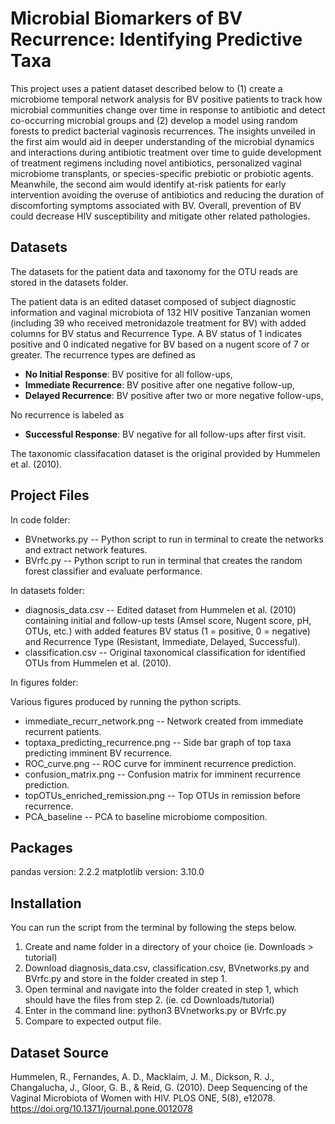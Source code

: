 # Microbial Biomarkers of BV Recurrence: Identifying Predictive Taxa
This project uses a patient dataset described below to (1) create a microbiome temporal network analysis for BV positive patients to track how microbial communities change over time in response to antibiotic and detect co-occurring microbial groups and (2) develop a model using random forests to predict bacterial vaginosis recurrences. The insights unveiled in the first aim would aid in deeper understanding of the microbial dynamics and interactions during antibiotic treatment over time to guide development of treatment regimens including novel antibiotics, personalized vaginal microbiome transplants, or species-specific prebiotic or probiotic agents. Meanwhile, the second aim would identify at-risk patients for early intervention avoiding the overuse of antibiotics and reducing the duration of discomforting symptoms associated with BV. Overall, prevention of BV could decrease HIV susceptibility and mitigate other related pathologies.

## Datasets
The datasets for the patient data and taxonomy for the OTU reads are stored in the datasets folder.

The patient data is an edited dataset composed of subject diagnostic information and vaginal microbiota of 132 HIV positive Tanzanian women (including 39 who received metronidazole treatment for BV) with added columns for BV status and Recurrence Type. A BV status of 1 indicates positive and 0 indicated negative for BV based on a nugent score of 7 or greater. The recurrence types are defined as 
- **No Initial Response**: BV positive for all follow-ups,
- **Immediate Recurrence**: BV positive after one negative follow-up,
- **Delayed Recurrence**: BV positive after two or more negative follow-ups,

No recurrence is labeled as
- **Successful Response**: BV negative for all follow-ups after first visit.

The taxonomic classifacation dataset is the original provided by Hummelen et al. (2010). 

## Project Files

In code folder:

- BVnetworks.py -- Python script to run in terminal to create the networks and extract network features.
- BVrfc.py -- Python script to run in terminal that creates the random forest classifier and evaluate performance.

In datasets folder: 

- diagnosis_data.csv -- Edited dataset from Hummelen et al. (2010) containing initial and follow-up tests (Amsel score, Nugent score, pH, OTUs, etc.) with added features BV status (1 = positive, 0 = negative) and Recurrence Type (Resistant, Immediate, Delayed, Successful). 
- classification.csv -- Original taxonomical classification for identified OTUs from Hummelen et al. (2010). 

In figures folder:

Various figures produced by running the python scripts.
- immediate_recurr_network.png -- Network created from immediate recurrent patients.
- toptaxa_predicting_recurrence.png -- Side bar graph of top taxa predicting imminent BV recurrence.
- ROC_curve.png -- ROC curve for imminent recurrence prediction.
- confusion_matrix.png -- Confusion matrix for imminent recurrence prediction.
- topOTUs_enriched_remission.png -- Top OTUs in remission before recurrence.
- PCA_baseline -- PCA to baseline microbiome composition.

## Packages 
pandas version: 2.2.2
matplotlib version: 3.10.0

## Installation 
You can run the script from the terminal by following the steps below. 
1. Create and name folder in a directory of your choice (ie. Downloads > tutorial)
2. Download diagnosis_data.csv, classification.csv, BVnetworks.py and BVrfc.py and store in the folder created in step 1.
3. Open terminal and navigate into the folder created in step 1, which should have the files from step 2. (ie. cd Downloads/tutorial)
4. Enter in the command line: python3 BVnetworks.py or BVrfc.py
5. Compare to expected output file.
   

## Dataset Source
Hummelen, R., Fernandes, A. D., Macklaim, J. M., Dickson, R. J., Changalucha, J., Gloor, G. B., & Reid, G. (2010). Deep Sequencing of the Vaginal Microbiota of Women with HIV. PLOS ONE, 5(8), e12078. https://doi.org/10.1371/journal.pone.0012078 
